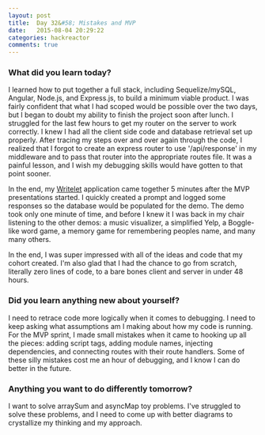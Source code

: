 ```yaml
---
layout: post
title:  Day 32&#58; Mistakes and MVP
date:   2015-08-04 20:29:22
categories: hackreactor
comments: true
---
```



### What did you learn today?

I learned how to put together a full stack, including Sequelize/mySQL, Angular, Node.js, and Express.js, to build a minimum viable product. I was fairly confident that what I had scoped would be possible over the two days, but I began to doubt my ability to finish the project soon after lunch. I struggled for the last few hours to get my router on the server to work correctly. I knew I had all the client side code and database retrieval set up properly. After tracing my steps over and over again through the code, I realized that I forgot to create an express router to use '/api/response' in my middleware and to pass that router into the appropriate routes file. It was a painful lesson, and I wish my debugging skills would have gotten to that point sooner.

In the end, my [Writelet](https://github.com/csaden/2015-06-mvp) application came together 5 minutes after the MVP presentations started. I quickly created a prompt and logged some responses so the database would be populated for the demo. The demo took only one minute of time, and before I knew it I was back in my chair listening to the other demos: a music visualizer, a simplified Yelp, a Boggle-like word game, a memory game for remembering peoples name, and many many others.

In the end, I was super impressed with all of the ideas and code that my cohort created. I'm also glad that I had the chance to go from scratch, literally zero lines of code, to a bare bones client and server in under 48 hours.

### Did you learn anything new about yourself?

I need to retrace code more logically when it comes to debugging. I need to keep asking what assumptions am I making about how my code is running. For the MVP sprint, I made small mistakes when it came to hooking up all the pieces: adding script tags, adding module names, injecting dependencies, and connecting routes with their route handlers. Some of these silly mistakes cost me an hour of debugging, and I know I can do better in the future.

### Anything you want to do differently tomorrow?

I want to solve arraySum and asyncMap toy problems. I've struggled to solve these problems, and I need to come up with better diagrams to crystallize my thinking and my approach.
